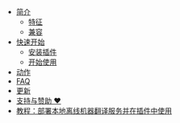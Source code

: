 <div class="sponsor-container"></div>
<div class="wwads-cn wwads-vertical" data-id="327" style="max-width:180px"></div>

* [简介](/docs#introduction)
    * [特征](/docs#features)
    * [兼容](/docs#compatibility)
* [快速开始](/docs#quick-start)
    * [安装插件](/docs#installation)
    * [开始使用](/docs#usage)
* [动作](/docs#actions)
* [FAQ](/faq)
* [更新](/updates)
* [支持与赞助 ❤️](/support)
* [教程：部署本地离线机器翻译服务并在插件中使用](https://github.com/YiiGuxing/TranslationPlugin/discussions/5411)
